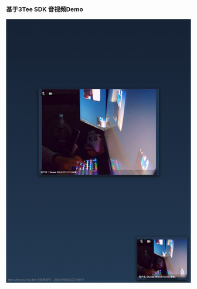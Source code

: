 ### 基于3Tee SDK 音视频Demo




![截图](https://raw.githubusercontent.com/uncledwyane/imageBed/master/img/Snipaste_2022-08-11_23-38-43.png)